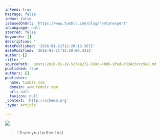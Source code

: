 ```yaml
---
inFeed: true
hasPage: false
inNav: false
isBasedOnUrl: 'https://www.tumblr.com/blog/rentanexpert'
inLanguage: null
starred: false
keywords: []
description: ''
datePublished: '2016-01-21T12:20:13.387Z'
dateModified: '2016-01-21T12:20:09.433Z'
author: []
title: ''
sourcePath: _posts/2016-01-19-5c7ae272-599c-4b89-9fad-d334cbccc9a8.md
published: true
authors: []
publisher:
  name: tumblr.com
  domain: www.tumblr.com
  url: null
  favicon: null
_context: 'http://schema.org'
_type: Article

---
```

![](https://s3-us-west-2.amazonaws.com/the-grid-img/p/6a15e29f490d580629af73ee6f006637f38fe468.gif)

> I'll see you further first